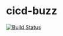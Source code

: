 # cicd-buzz
[![Build Status](https://travis-ci.org/poggenpower/cicd-buzz.svg?branch=main)](https://travis-ci.org/poggenpower/cicd-buzz)
